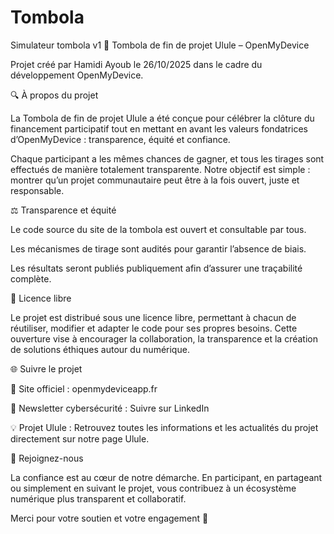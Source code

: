 # Tombola
Simulateur tombola v1
🎉 Tombola de fin de projet Ulule – OpenMyDevice

Projet créé par Hamidi Ayoub le 26/10/2025 dans le cadre du développement OpenMyDevice.

🔍 À propos du projet

La Tombola de fin de projet Ulule a été conçue pour célébrer la clôture du financement participatif tout en mettant en avant les valeurs fondatrices d’OpenMyDevice : transparence, équité et confiance.

Chaque participant a les mêmes chances de gagner, et tous les tirages sont effectués de manière totalement transparente. Notre objectif est simple : montrer qu’un projet communautaire peut être à la fois ouvert, juste et responsable.

⚖️ Transparence et équité

Le code source du site de la tombola est ouvert et consultable par tous.

Les mécanismes de tirage sont audités pour garantir l’absence de biais.

Les résultats seront publiés publiquement afin d’assurer une traçabilité complète.

🪪 Licence libre

Le projet est distribué sous une licence libre, permettant à chacun de réutiliser, modifier et adapter le code pour ses propres besoins.
Cette ouverture vise à encourager la collaboration, la transparence et la création de solutions éthiques autour du numérique.

🌐 Suivre le projet

🔗 Site officiel : openmydeviceapp.fr

📰 Newsletter cybersécurité : Suivre sur LinkedIn

💡 Projet Ulule : Retrouvez toutes les informations et les actualités du projet directement sur notre page Ulule.

🤝 Rejoignez-nous

La confiance est au cœur de notre démarche. En participant, en partageant ou simplement en suivant le projet, vous contribuez à un écosystème numérique plus transparent et collaboratif.

Merci pour votre soutien et votre engagement 💙
